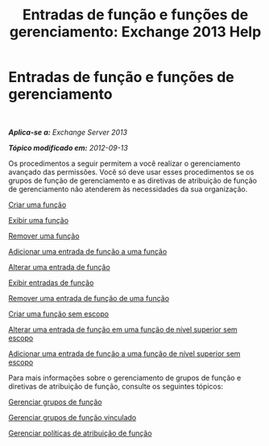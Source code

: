 ﻿---
title: 'Entradas de função e funções de gerenciamento: Exchange 2013 Help'
TOCTitle: Entradas de função e funções de gerenciamento
ms:assetid: 243be502-b3d7-4bb3-8f9b-063ab7a85c02
ms:mtpsurl: https://technet.microsoft.com/pt-br/library/Dd638097(v=EXCHG.150)
ms:contentKeyID: 50485149
ms.date: 05/22/2018
mtps_version: v=EXCHG.150
ms.translationtype: MT
---

# Entradas de função e funções de gerenciamento

 

_**Aplica-se a:** Exchange Server 2013_

_**Tópico modificado em:** 2012-09-13_

Os procedimentos a seguir permitem a você realizar o gerenciamento avançado das permissões. Você só deve usar esses procedimentos se os grupos de função de gerenciamento e as diretivas de atribuição de função de gerenciamento não atenderem às necessidades da sua organização.

[Criar uma função](create-a-role-exchange-2013-help.md)

[Exibir uma função](view-a-role-exchange-2013-help.md)

[Remover uma função](remove-a-role-exchange-2013-help.md)

[Adicionar uma entrada de função a uma função](add-a-role-entry-to-a-role-exchange-2013-help.md)

[Alterar uma entrada de função](change-a-role-entry-exchange-2013-help.md)

[Exibir entradas de função](view-role-entries-exchange-2013-help.md)

[Remover uma entrada de função de uma função](remove-a-role-entry-from-a-role-exchange-2013-help.md)

[Criar uma função sem escopo](create-an-unscoped-role-exchange-2013-help.md)

[Alterar uma entrada de função em uma função de nível superior sem escopo](change-a-role-entry-on-an-unscoped-top-level-role-exchange-2013-help.md)

[Adicionar uma entrada de função a uma função de nível superior sem escopo](add-a-role-entry-to-an-unscoped-top-level-role-exchange-2013-help.md)

Para mais informações sobre o gerenciamento de grupos de função e diretivas de atribuição de função, consulte os seguintes tópicos:

[Gerenciar grupos de função](manage-role-groups-exchange-2013-help.md)

[Gerenciar grupos de função vinculado](manage-linked-role-groups-exchange-2013-help.md)

[Gerenciar políticas de atribuição de função](manage-role-assignment-policies-exchange-2013-help.md)

